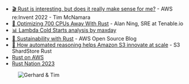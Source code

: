 - [🎬 Rust is interesting, but does it really make sense for me?](https://www.youtube.com/watch?v=DHMfRFkhv-w) - AWS re:Invent 2022 - Tim McNamara
- [📝 Optimizing 700 CPUs Away With Rust](https://medium.com/tenable-techblog/optimizing-700-cpus-away-with-rust-dc7a000dbdb2) - Alan Ning, SRE at Tenable.io
- [📊 Lambda Cold Starts analysis by maxday](https://maxday.github.io/lambda-perf/)
- [📝 Sustainability with Rust](https://aws.amazon.com/blogs/opensource/sustainability-with-rust/) - AWS Open Source Blog
- [📝 How automated reasoning helps Amazon S3 innovate at scale](https://aws.amazon.com/blogs/storage/how-automated-reasoning-helps-us-innovate-at-s3-scale/) - S3 ShardStore Rust
- [Rust on AWS](https://aws.amazon.com/developer/language/rust/)
- [Rust Nation 2023](https://www.rustnationuk.com/)

<figure class="richtext-figure richtext-figure--full">
  <img src="https://cdn.changelog.com/shipit/shipit-89--tim-mcnamara.jpg" alt="Gerhard & Tim" loading="lazy">
</figure>